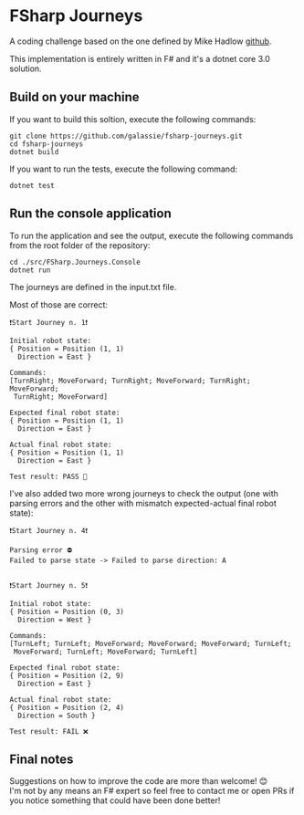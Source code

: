 # FSharp Journeys

A coding challenge based on the one defined by Mike Hadlow [github](https://github.com/mikehadlow/Journeys).

This implementation is entirely written in F# and it's a dotnet core 3.0 solution.

## Build on your machine

If you want to build this soltion, execute the following commands:

``` shell
git clone https://github.com/galassie/fsharp-journeys.git
cd fsharp-journeys
dotnet build
```

If you want to run the tests, execute the following command:

``` shell
dotnet test
```

## Run the console application

To run the application and see the output, execute the following commands from the root folder of the repository:

``` shell
cd ./src/FSharp.Journeys.Console
dotnet run
```

The journeys are defined in the input.txt file.

Most of those are correct:

``` shell
❗Start Journey n. 1❗

Initial robot state:
{ Position = Position (1, 1)
  Direction = East }

Commands:
[TurnRight; MoveForward; TurnRight; MoveForward; TurnRight; MoveForward;
 TurnRight; MoveForward]

Expected final robot state:
{ Position = Position (1, 1)
  Direction = East }

Actual final robot state:
{ Position = Position (1, 1)
  Direction = East }

Test result: PASS 🎉
```

I've also added two more wrong journeys to check the output (one with parsing errors and the other with mismatch expected-actual final robot state):

``` shell
❗️Start Journey n. 4❗️

Parsing error ⛔️
Failed to parse state -> Failed to parse direction: A


❗️Start Journey n. 5❗️

Initial robot state:
{ Position = Position (0, 3)
  Direction = West }

Commands:
[TurnLeft; TurnLeft; MoveForward; MoveForward; MoveForward; TurnLeft;
 MoveForward; TurnLeft; MoveForward; TurnLeft]

Expected final robot state:
{ Position = Position (2, 9)
  Direction = East }

Actual final robot state:
{ Position = Position (2, 4)
  Direction = South }

Test result: FAIL ❌
```

## Final notes

Suggestions on how to improve the code are more than welcome! 😊  
I'm not by any means an F# expert so feel free to contact me or open PRs if you notice something that could have been done better!
